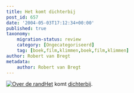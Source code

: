 ```yaml
---
title: Het komt dichterbij
post_id: 657
date: '2004-05-03T17:12:34+00:00'
published: true
taxonomy:
    migration-status: review
    category: [Ongecategoriseerd]
    tag: [boek,film,klimmen,boek,film,klimmen]
author: Robert van Bregt
metadata:
    author: Robert van Bregt
---
```

[![Over de rand](http://www.bol.com/imgbase0/thumb/BOOKCOVER/FC/9/0/3/8/8/9038890788.gif)](http://clk.tradedoubler.com/click?a=1703208&p=67859&g=17297694&epi=1001004005971235)[Het](http://bregtology.wordpress.com/2004/04/26/een-ogenblik-geduld-aub/) komt [dichterbij](http://www.cineramabios.nl/cinerama/film.php?id=356&agenda_id=218).